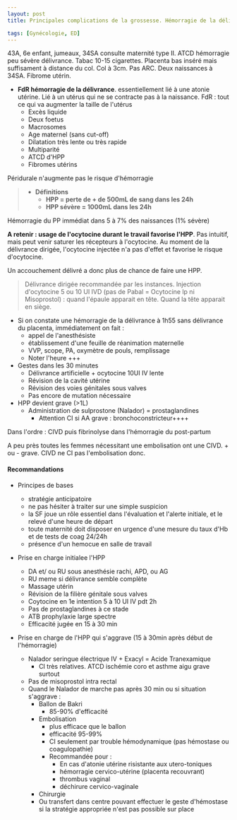 ```yaml
---
layout: post
title: Principales complications de la grossesse. Hémorragie de la délivrance

tags: [Gynécologie, ED]
---
```


43A, 6e enfant, jumeaux, 34SA consulte maternité type II. ATCD hémorragie peu sévère délivrance. Tabac 10-15 cigarettes. Placenta bas inséré mais suffisament à distance du col. Col à 3cm. Pas ARC. Deux naissances à 34SA. Fibrome utérin.

- **FdR hémorragie de la délivrance**. essentiellement lié à une atonie utérine. Lié à un utérus qui ne se contracte pas à la naissance. FdR : tout ce qui va augmenter la taille de l'utérus
  - Excès liquide
  - Deux foetus
  - Macrosomes
  - Age maternel (sans cut-off)
  - Dilatation très lente ou très rapide
  - Multiparité
  - ATCD d'HPP
  - Fibromes utérins

Péridurale n'augmente pas le risque d'hémorragie

> - **Définitions** 
>   - **HPP = perte de + de 500mL de sang dans les 24h**
>   - **HPP sévère = 1000mL dans les 24h**

Hémorragie du PP immédiat dans 5 à 7% des naissances (1% sévère)

**A retenir : usage de l'ocytocine durant le travail favorise l'HPP**. Pas intuitif, mais peut venir saturer les récepteurs à l'ocytocine. Au moment de la délivrance dirigée, l'ocytocine injectée n'a pas d'effet et favorise le risque d'ocytocine.

Un accouchement délivré a donc plus de chance de faire une HPP.

> Délivrance dirigée recommandée par les instances. Injection d'ocytocine 5 ou 10 UI IVD (pas de Pabal = Ocytocine lp ni Misoprostol) : quand l'épaule apparait en tête. Quand la tête apparait en siège.

- Si on constate une hémorragie de la délivrance à 1h55 sans délivrance du placenta, immédiatement on fait :
  - appel de l'anesthésiste
  - établissement d'une feuille de réanimation maternelle
  - VVP, scope, PA, oxymètre de pouls, remplissage
  - Noter l'heure +++
- Gestes dans les 30 minutes
  - Délivrance artificielle + ocytocine 10UI IV lente
  - Révision de la cavité utérine
  - Révision des voies génitales sous valves
  - Pas encore de mutation nécessaire
- HPP devient grave (>1L)
  - Administration de sulprostone (Nalador) = prostaglandines
    - Attention CI si AA grave : bronchoconstricteur++++

Dans l'ordre : CIVD puis fibrinolyse dans l'hémorragie du post-partum

A peu près toutes les femmes nécessitant une embolisation ont une CIVD. + ou - grave. CIVD ne CI pas l'embolisation donc.

#### Recommandations

- Principes de bases
  - stratégie anticipatoire
  - ne pas hésiter à traiter sur une simple suspicion
  - la SF joue un rôle essentiel dans l'évaluation et l'alerte initiale, et le relevé d'une heure de départ
  - toute maternité doit disposer en urgence d'une mesure du taux d'Hb et de tests de coag 24/24h
  - présence d'un hemocue en salle de travail

- Prise en charge initialee l'HPP
  - DA et/ ou RU sous anesthésie rachi, APD, ou AG
  - RU meme si délivrance semble complète
  - Massage utérin
  - Révision de la filière génitale sous valves
  - Coytocine en 1e intention 5 à 10 UI IV pdt 2h
  - Pas de prostaglandines à ce stade
  - ATB prophylaxie large spectre
  - Efficacité jugée en 15 à 30 min
- Prise en charge de l'HPP qui s'aggrave (15 à 30min après début de l'hémorragie)
  - Nalador seringue électrique IV + Exacyl = Acide Tranexamique
    - CI très relatives. ATCD ischémie coro et asthme aigu grave surtout
  - Pas de misoprostol intra rectal
  - Quand le Nalador de marche pas après 30 min ou si situation s'aggrave :
    - Ballon de Bakri 
      - 85-90% d'efficacité
    - Embolisation
      - plus efficace que le ballon
      - efficacité 95-99% 
      - CI seulement par trouble hémodynamique (pas hémostase ou coagulopathie)
      - Recommandée pour :
        - En cas d'atonie utérine risistante aux utero-toniques
        - hémorragie cervico-utérine (placenta recouvrant)
        - thrombus vaginal
        - déchirure cervico-vaginale
    - Chirurgie
    - Ou transfert dans centre pouvant effectuer le geste d'hémostase si la stratégie appropriée n'est pas possible sur place

